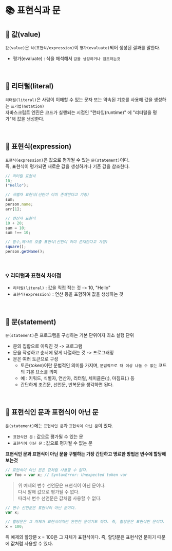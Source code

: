 # 📚 표현식과 문

## 📝 값(value)

`값(value)`은 `식(표현식/expression)`이 `평가(evaluate)`되어 생성된 결과를 말한다.

- 평가(evaluate) : 식을 해석해서 `값을 생성하거나 참조하는것`

<br>

## 📝 리터럴(literal)

`리터럴(literal)`은 사람이 이해할 수 있는 문자 또는 약속된 기호를 사용해 값을 생성하는 `표기법(notation)`  
자바스크립트 엔진은 코드가 실행되는 시점인 "런타임(runtime)" 에 "리터럴을 평가"해 값을 생성한다.

<br>

## 📝 표현식(expression)

`표현식(expression)`은 값으로 평가될 수 있는 `문(statement)`이다.  
즉, 표현식이 평가되면 새로운 값을 생성하거나 기존 값을 참조한다.

```javascript
// 리터럴 표현식
10;
("Hello");

// 식별자 표현식(선언이 이미 존재한다고 가정)
sum;
person.name;
arr[1];

// 연산자 표현식
10 + 20;
sum = 10;
sum !== 10;

// 함수,메서드 호출 표현식(선언이 이미 존재한다고 가정)
square();
person.getName();
```

<br/>

### 💡 리터럴과 표현식 차이점

- `리터럴(literal)` : 값을 직접 적는 것 -> 10, "Hello"
- `표현식(expression)` : 연산 등을 포함하여 값을 생성하는 것

<br/>

## 📝 문(statement)

`문(statement)`은 프로그램을 구성하는 기본 단위이자 최소 실행 단위

- 문의 집합으로 이뤄진 것 -> 프로그램
- 문을 작성하고 순서에 맞게 나열하는 것 -> 프로그래밍
- 문은 여러 토큰으로 구성
  - 토큰(token)이란 문법적인 의미를 가지며, `문법적으로 더 이상 나눌 수 없는` 코드의 기본 요소를 의미
  - 예 : 키워드, 식별자, 연산자, 리터럴, 세미클론(;), 마침표(.) 등
  - 간단하게 조건문, 선언문, 반복문을 생각하면 된다.

<br/>

## 📝 표현식인 문과 표현식이 아닌 문

`문(statement)`에는 `표현식인 문`과 `표현식이 아닌 문`이 있다.

- `표현식인 문` : 값으로 평가될 수 있는 문
- `표현식이 아닌 문` : 값으로 평가될 수 없는 문

**표현식인 문과 표현식이 아닌 문을 구별하는 가장 간단하고 명료한 방법은 변수에 할당해 보는것**

```javascript
// 표현식이 아닌 문은 값처럼 사용할 수 없다.
var foo = var x; // SyntaxError: Unexpected token var
```

> 위 예제의 변수 선언문은 표현식이 아닌 문이다.  
> 다시 말해 값으로 평가될 수 없다.  
> 따라서 변수 선언문은 값처럼 사용할 수 없다.

```javascript
// 변수 선언문은 표현식이 아닌 문이다.
var x;

// 할당문은 그 자체가 표현식이지만 완전한 문이기도 하다. 즉, 할당문은 표현식인 문이다.
x = 100;
```

위 예제의 할당문 x = 100은 그 자체가 표현식이다. 즉, 할당문은 표현식인 문이기 때문에 값처럼 사용할 수 있다.
